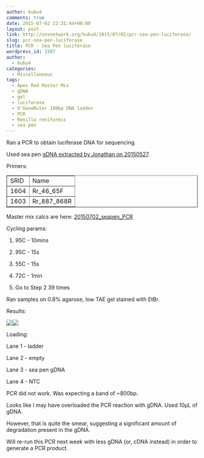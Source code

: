 ```yaml
---
author: kubu4
comments: true
date: 2015-07-02 22:31:44+00:00
layout: post
link: http://onsnetwork.org/kubu4/2015/07/02/pcr-sea-pen-luciferase/
slug: pcr-sea-pen-luciferase
title: PCR - Sea Pen luciferase
wordpress_id: 1507
author:
  - kubu4
categories:
  - Miscellaneous
tags:
  - Apex Red Master Mix
  - gDNA
  - gel
  - luciferase
  - O'GeneRuler 100bp DNA ladder
  - PCR
  - Renilla reniformis
  - sea pen
---
```


Ran a PCR to obtain luciferase DNA for sequencing.

Used sea pen [gDNA extracted by Jonathan on 20150527](http://jda26.blogspot.com/2015/05/05272015-started-dna-extraction-on.html).

Primers:

<table cellpadding="0" cellspacing="0" border="1" dir="ltr" > 
<tbody >
<tr >

<td data-sheets-value="[null,3,null,1604]" >SRID
</td>

<td data-sheets-value="[null,2,"Rr_46_65F"]" >Name
</td>
</tr>
<tr >

<td data-sheets-value="[null,3,null,1604]" >1604
</td>

<td data-sheets-value="[null,2,"Rr_46_65F"]" >Rr_46_65F
</td>
</tr>
<tr >

<td data-sheets-value="[null,3,null,1603]" >1603
</td>

<td data-sheets-value="[null,2,"Rr_887_868R"]" >Rr_887_868R
</td>
</tr>
</tbody>
</table>

Master mix calcs are here: [20150702_seapen_PCR](20150702_seapen_PCR_calcs)

Cycling params:





  1. 95C - 10mins


  2. 95C - 15s


  3. 55C - 15s


  4. 72C - 1min


  5. Go to Step 2 39 times





Ran samples on 0.8% agarose, low TAE gel stained with EtBr.

Results:





[![](https://github.com/sr320/LabDocs/blob/master/protocols/Commercial_Protocols/ThermoFisher_OGeneRuler100bpDNA_ladder.jpg?raw=true)](https://github.com/sr320/LabDocs/blob/master/protocols/Commercial_Protocols/ThermoFisher_OGeneRuler100bpDNA_ladder.jpg?raw=true)[![](http://eagle.fish.washington.edu/Arabidopsis/20150702_seapen_PCR_gel.jpeg)](http://eagle.fish.washington.edu/Arabidopsis/20150702_seapen_PCR_gel.jpeg)

Loading:

Lane 1 - ladder

Lane 2 - empty

Lane 3 - sea pen gDNA

Lane 4 - NTC



PCR did not work. Was expecting a band of ~800bp.

Looks like I may have overloaded the PCR reaction with gDNA. Used 10μL of gDNA.

However, that is quite the smear, suggesting a significant amount of degradation present in the gDNA.

Will re-run this PCR next week with less gDNA (or, cDNA instead) in order to generate a PCR product.
